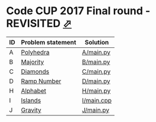 # Code CUP 2017 Final round - REVISITED [⬀](https://www.e-olymp.com/en/contests/9290)




| ID | Problem statement                                                      | Solution                 |
|----|------------------------------------------------------------------------|--------------------------|
| A  | [Polyhedra](https://www.e-olymp.com/en/contests/9290/problems/80891)   | [A/main.py](A/main.py)   |
| B  | [Majority](https://www.e-olymp.com/en/contests/9290/problems/80892)    | [B/main.py](B/main.py)   |
| C  | [Diamonds](https://www.e-olymp.com/en/contests/9290/problems/80893)    | [C/main.py](C/main.py)   |
| D  | [Ramp Number](https://www.e-olymp.com/en/contests/9290/problems/80894) | [D/main.py](D/main.py)   |
| H  | [Alphabet](https://www.e-olymp.com/en/contests/9290/problems/80898)    | [H/main.py](H/main.py)   |
| I  | [Islands](https://www.e-olymp.com/en/contests/9290/problems/80899)     | [I/main.cpp](I/main.cpp) |
| J  | [Gravity](https://www.e-olymp.com/en/contests/9290/problems/80900)     | [J/main.py](J/main.py)   |

